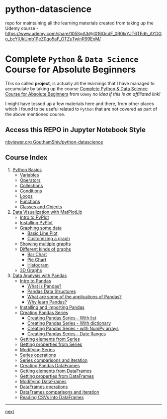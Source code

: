 # python-datascience

repo for maintaining all the learning materials created from taking up the Udemy course - https://www.udemy.com/share/105SgA3@jI016OcdF_0R0lxYJT6TEdh_AYDGo_bcYlUkUmb1PeZ0qo5aF_OTZuTwInR99EoM/

# Complete `Python` & `Data Science` Course for Absolute Beginners

This so called **project**, is actually all the learnings that I have managed to accumulate by taking up the course [Complete Python & Data Science Course for Absolute Beginners](https://www.udemy.com/share/105SgA3@b-b-i62y90RM-qVQ1oFaGTDOzAIVgeitblk8UJn4046Yj2Jh4zAiMDznhiZyy9kp/) from `Udemy` _no idea if this is an affiliated link!_

I might have tossed up a few materials here and there, from other places which I found to be useful related to `Python` that are not covered as part of the above mentioned course.

## Access this REPO in **Jupyter Notebook** Style

[nbviewer.org GouthamShiv/python-datascience](https://nbviewer.org/github/GouthamShiv/python-datascience/blob/master/code/index.ipynb)

## Course Index

1.  [Python Basics](./code/01-python-fundamentals/00-index.ipynb)
    -   [Variables](./code/01-python-fundamentals/01-variables.ipynb)
    -   [Operators](./code/01-python-fundamentals/02-operators.ipynb)
    -   [Collections](./code/01-python-fundamentals/03-collections.ipynb)
    -   [Conditions](./code/01-python-fundamentals/04-conditions.ipynb)
    -   [Loops](./code/01-python-fundamentals/05-loops.ipynb)
    -   [Functions](./code/01-python-fundamentals/06-functions.ipynb)
    -   [Classes and Objects](./code/01-python-fundamentals/07-classes-and-objects.ipynb)
1.  [Data Visualization with MatPlotLib](./code/02-data-visualization-with-python-and-matplotlib/00-index.ipynb)
    -   [Intro to PyPlot](./code/02-data-visualization-with-python-and-matplotlib/01-intro-to-pyplot.ipynb)
    -   [Installing PyPlot](./code/02-data-visualization-with-python-and-matplotlib/02-installing-pyplot.ipynb)
    -   [Graphing some data](./code/02-data-visualization-with-python-and-matplotlib/03-graphing-data.ipynb)
        -   [Basic Line Plot](./code/02-data-visualization-with-python-and-matplotlib/03-graphing-data.ipynb)
        -   [Customizing a graph](./code/02-data-visualization-with-python-and-matplotlib/03-graphing-data.ipynb)
    -   [Showing multiple graphs](./code/02-data-visualization-with-python-and-matplotlib/04-multiple-graphs.ipynb)
    -   [Different kinds of graphs](./code/02-data-visualization-with-python-and-matplotlib/05-different-kinds-of-graphs.ipynb)
        -   [Bar Chart](./code/02-data-visualization-with-python-and-matplotlib/05-different-kinds-of-graphs.ipynb)
        -   [Pie Chart](./code/02-data-visualization-with-python-and-matplotlib/05-different-kinds-of-graphs.ipynb)
        -   [Histogram](./code/02-data-visualization-with-python-and-matplotlib/05-different-kinds-of-graphs.ipynb)
    -   [3D Graphs](./code/02-data-visualization-with-python-and-matplotlib/06-3d-graphs.ipynb)
1.  [Data Analysis with Pandas](./code/03-data-analysis-with-pandas/00-index.ipynb)
    -   [Intro to Pandas](./code/03-data-analysis-with-pandas/01-intro-to-pandas.ipynb)
        -   [What is Pandas?](./code/03-data-analysis-with-pandas/01-intro-to-pandas.ipynb)
        -   [Pandas Data Structures](./code/03-data-analysis-with-pandas/01-intro-to-pandas.ipynb)
        -   [What are some of the applications of Pandas?](./code/03-data-analysis-with-pandas/01-intro-to-pandas.ipynb)
        -   [Why learn Pandas?](./code/03-data-analysis-with-pandas/01-intro-to-pandas.ipynb)
    -   [Installing and importing Pandas](./code/03-data-analysis-with-pandas/02-installing-pandas.ipynb)
    -   [Creating Pandas Series](./code/03-data-analysis-with-pandas/03-pandas-series.ipynb)
        -   [Creating Pandas Series - With list](./code/03-data-analysis-with-pandas/03A-pandas-series-with-list.ipynb)
        -   [Creating Pandas Series - With dictionary](./code/03-data-analysis-with-pandas/03B-pandas-series-with-dictionary.ipynb)
        -   [Creating Pandas Series - with NumPy arrays](./code/03-data-analysis-with-pandas/03C-pandas-series-with-numpy-arrays.ipynb)
        -   [Creating Pandas Series - Date Ranges](./code/03-data-analysis-with-pandas/03C-pandas-series-with-numpy-arrays.ipynb)
    -   [Getting elements from Series](./code/03-data-analysis-with-pandas/04-getting-elements-from-series.ipynb)
    -   [Getting properties from Series](./code/03-data-analysis-with-pandas/05-getting-properties-from-series.ipynb)
    -   [Modifying Series](./code/03-data-analysis-with-pandas/06-pandas-series-modification.ipynb)
    -   [Series operations](./code/03-data-analysis-with-pandas/07-pandas-series-operations.ipynb)
    -   [Series comparisons and iteration]()
    -   [Creating Pandas DataFrames]()
    -   [Getting elements from DataFrames]()
    -   [Getting properties from DataFrames]()
    -   [Modifying DataFrames]()
    -   [DataFrames operations]()
    -   [DataFrames comparisons and iteration]()
    -   [Reading CSVs into DataFrames]()

---

[next](./code/01-python-fundamentals/00-index.ipynb)
